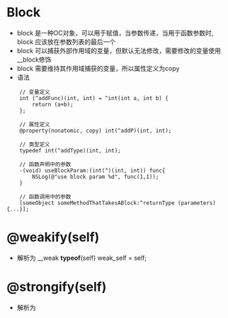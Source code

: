 # Block
- block 是一种OC对象，可以用于赋值，当参数传递，当用于函数参数时, block 应该放在参数列表的最后一个
- block 可以捕获外部作用域的变量，但默认无法修改，需要修改的变量使用__block修饰
- block 需要维持其作用域捕获的变量，所以属性定义为copy
- 语法
```
    // 变量定义
    int (^addFunc)(int, int) = ^int(int a, int b) {
        return (a+b);
    };

    // 属性定义
    @property(nonatomic, copy) int(^addP)(int, int);

    // 类型定义
    typedef int(^addType)(int, int);

    // 函数声明中的参数
    -(void) useBlockParam:(int(^)(int, int)) func{
        NSLog(@"use block param %d", func(1,1));
    }

    // 函数调用中的参数
    [someObject someMethodThatTakesABlock:^returnType (parameters) {...}];
```

# @weakify(self)
- 解析为 __weak __typeof__(self) weak_self = self;

# @strongify(self)
- 解析为 
